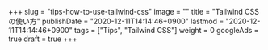 +++
slug = "tips-how-to-use-tailwind-css"
image = ""
title = "Tailwind CSS の使い方"
publishDate = "2020-12-11T14:14:46+0900"
lastmod = "2020-12-11T14:14:46+0900"
tags = ["Tips", "Tailwind CSS"]
weight = 0
googleAds = true
draft = true
+++